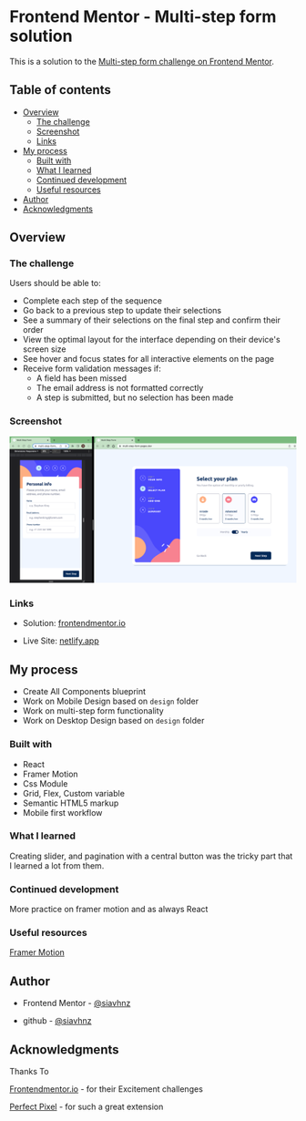 # Frontend Mentor - Multi-step form solution

This is a solution to the [Multi-step form challenge on Frontend Mentor](https://www.frontendmentor.io/challenges/multistep-form-YVAnSdqQBJ).

## Table of contents

- [Overview](#overview)
  - [The challenge](#the-challenge)
  - [Screenshot](#screenshot)
  - [Links](#links)
- [My process](#my-process)
  - [Built with](#built-with)
  - [What I learned](#what-i-learned)
  - [Continued development](#continued-development)
  - [Useful resources](#useful-resources)
- [Author](#author)
- [Acknowledgments](#acknowledgments)

## Overview

### The challenge

Users should be able to:

- Complete each step of the sequence
- Go back to a previous step to update their selections
- See a summary of their selections on the final step and confirm their order
- View the optimal layout for the interface depending on their device's screen size
- See hover and focus states for all interactive elements on the page
- Receive form validation messages if:
  - A field has been missed
  - The email address is not formatted correctly
  - A step is submitted, but no selection has been made

### Screenshot

![screenshot](./screenshot/screenshot.png)

### Links

- Solution: [frontendmentor.io](https://www.frontendmentor.io/solutions/multi-step-form-5MLk0OYh4I)

- Live Site: [netlify.app](https://multi-step-form.pages.dev/)

## My process

- Create All Components blueprint
- Work on Mobile Design based on `design` folder
- Work on multi-step form functionality
- Work on Desktop Design based on `design` folder

### Built with

- React
- Framer Motion
- Css Module
- Grid, Flex, Custom variable
- Semantic HTML5 markup
- Mobile first workflow

### What I learned

Creating slider, and pagination with a central button was the tricky part that I learned a lot from them.

### Continued development

More practice on framer motion and as always React

### Useful resources

[Framer Motion](https://framer.com/motion)

## Author

- Frontend Mentor - [@siavhnz](https://www.frontendmentor.io/profile/siavhnz)

- github - [@siavhnz](https://www.github.com/siavhnz)

## Acknowledgments

Thanks To

[Frontendmentor.io](https://www.frontendmentor.io/challenges) - for their Excitement challenges  

[Perfect Pixel](https://chrome.google.com/webstore/detail/perfectpixel-by-welldonec/dkaagdgjmgdmbnecmcefdhjekcoceebi?hl=en) - for such a great extension
